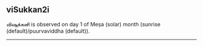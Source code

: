## viSukkan2i
விஷுக்கனி is observed on day 1 of Meṣa (solar) month (sunrise (default)/puurvaviddha (default)).



---
